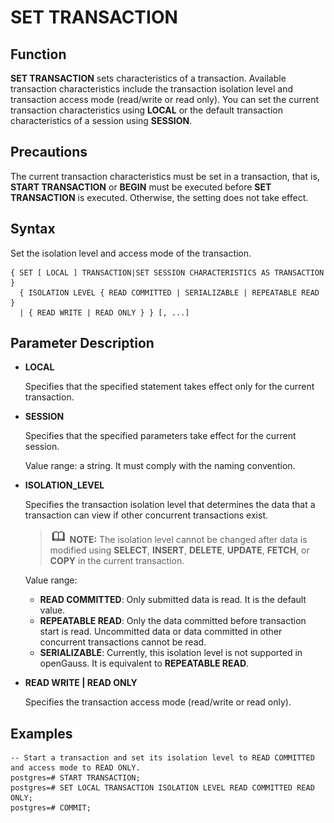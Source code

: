 # SET TRANSACTION<a name="EN-US_TOPIC_0289900810"></a>

## Function<a name="en-us_topic_0283137515_en-us_topic_0237122190_en-us_topic_0059778135_se7890b9b6c9749168d76cd4ce38ee49f"></a>

**SET TRANSACTION**  sets characteristics of a transaction. Available transaction characteristics include the transaction isolation level and transaction access mode \(read/write or read only\). You can set the current transaction characteristics using  **LOCAL**  or the default transaction characteristics of a session using  **SESSION**.

## Precautions<a name="en-us_topic_0283137515_en-us_topic_0237122190_en-us_topic_0059778135_s91c8bf3e55a0490299ef9c0cd59f44f6"></a>

The current transaction characteristics must be set in a transaction, that is,  **START TRANSACTION**  or  **BEGIN**  must be executed before  **SET TRANSACTION**  is executed. Otherwise, the setting does not take effect.

## Syntax<a name="en-us_topic_0283137515_en-us_topic_0237122190_en-us_topic_0059778135_sce3e49e1f5894684861d1df6677d12c8"></a>

Set the isolation level and access mode of the transaction.

```
{ SET [ LOCAL ] TRANSACTION|SET SESSION CHARACTERISTICS AS TRANSACTION }
  { ISOLATION LEVEL { READ COMMITTED | SERIALIZABLE | REPEATABLE READ }
  | { READ WRITE | READ ONLY } } [, ...]
```

## Parameter Description<a name="en-us_topic_0283137515_en-us_topic_0237122190_en-us_topic_0059778135_sedb5d46e1cef47ad953116db260be4ad"></a>

-   **LOCAL**

    Specifies that the specified statement takes effect only for the current transaction.

-   **SESSION**

    Specifies that the specified parameters take effect for the current session.

    Value range: a string. It must comply with the naming convention.

-   **ISOLATION\_LEVEL**

    Specifies the transaction isolation level that determines the data that a transaction can view if other concurrent transactions exist.

    >![](public_sys-resources/icon-note.gif) **NOTE:** 
    >The isolation level cannot be changed after data is modified using  **SELECT**,  **INSERT**,  **DELETE**,  **UPDATE**,  **FETCH**, or  **COPY**  in the current transaction.

    Value range:

    -   **READ COMMITTED**: Only submitted data is read. It is the default value.
    -   **REPEATABLE READ**: Only the data committed before transaction start is read. Uncommitted data or data committed in other concurrent transactions cannot be read.
    -   **SERIALIZABLE**: Currently, this isolation level is not supported in openGauss. It is equivalent to  **REPEATABLE READ**.

-   **READ WRITE | READ ONLY**

    Specifies the transaction access mode \(read/write or read only\).


## Examples<a name="en-us_topic_0283137515_en-us_topic_0237122190_en-us_topic_0059778135_sf3622c31002245c482e236cade222456"></a>

```
-- Start a transaction and set its isolation level to READ COMMITTED and access mode to READ ONLY.
postgres=# START TRANSACTION;
postgres=# SET LOCAL TRANSACTION ISOLATION LEVEL READ COMMITTED READ ONLY;
postgres=# COMMIT;
```

